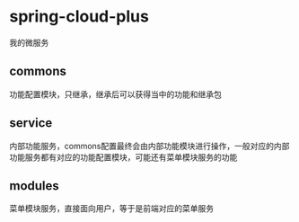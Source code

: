 # spring-cloud-plus
我的微服务

## commons
功能配置模块，只继承，继承后可以获得当中的功能和继承包

## service
内部功能服务，commons配置最终会由内部功能模块进行操作，一般对应的内部功能服务都有对应的功能配置模块，可能还有菜单模块服务的功能

## modules
菜单模块服务，直接面向用户，等于是前端对应的菜单服务
